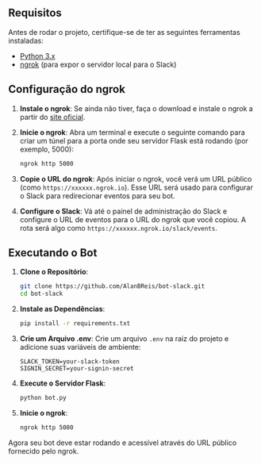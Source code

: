 ## Requisitos

Antes de rodar o projeto, certifique-se de ter as seguintes ferramentas instaladas:

- [Python 3.x](https://www.python.org/)
- [ngrok](https://ngrok.com/) (para expor o servidor local para o Slack)

## Configuração do ngrok

1. **Instale o ngrok**: Se ainda não tiver, faça o download e instale o ngrok a partir do [site oficial](https://ngrok.com/download).

2. **Inicie o ngrok**: Abra um terminal e execute o seguinte comando para criar um túnel para a porta onde seu servidor Flask está rodando (por exemplo, 5000):

    ```bash
    ngrok http 5000
    ```

3. **Copie o URL do ngrok**: Após iniciar o ngrok, você verá um URL público (como `https://xxxxxx.ngrok.io`). Esse URL será usado para configurar o Slack para redirecionar eventos para seu bot.

4. **Configure o Slack**: Vá até o painel de administração do Slack e configure o URL de eventos para o URL do ngrok que você copiou. A rota será algo como `https://xxxxxx.ngrok.io/slack/events`.

## Executando o Bot

1. **Clone o Repositório**:

    ```bash
    git clone https://github.com/AlanBReis/bot-slack.git
    cd bot-slack
    ```

2. **Instale as Dependências**:

    ```bash
    pip install -r requirements.txt
    ```

3. **Crie um Arquivo .env**: Crie um arquivo `.env` na raiz do projeto e adicione suas variáveis de ambiente:

    ```plaintext
    SLACK_TOKEN=your-slack-token
    SIGNIN_SECRET=your-signin-secret
    ```

4. **Execute o Servidor Flask**:

    ```bash
    python bot.py
    ```

5. **Inicie o ngrok**:

    ```bash
    ngrok http 5000
    ```

Agora seu bot deve estar rodando e acessível através do URL público fornecido pelo ngrok.
